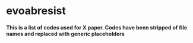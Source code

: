 # evoabresist
#### This is a list of codes used for X paper. Codes have been stripped of file names and replaced with generic placeholders
```bash

```

